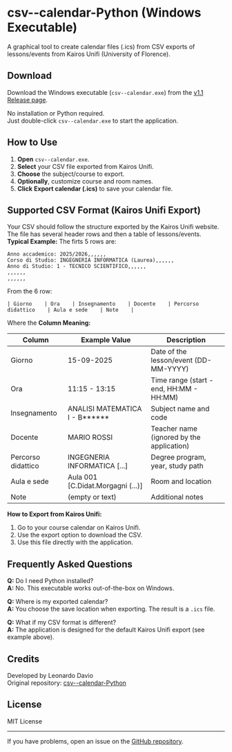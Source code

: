 # csv--calendar-Python (Windows Executable)

A graphical tool to create calendar files (.ics) from CSV exports of lessons/events from Kairos Unifi (University of Florence).

## Download

Download the Windows executable (`csv--calendar.exe`) from the [v1.1 Release page](https://github.com/Leonardo-Davio/csv--calendar-Python/releases/tag/v1.1).

No installation or Python required.  
Just double-click `csv--calendar.exe` to start the application.

## How to Use

1. **Open** `csv--calendar.exe`.
2. **Select** your CSV file exported from Kairos Unifi.
3. **Choose** the subject/course to export.
4. **Optionally**, customize course and room names.
5. **Click** **Export calendar (.ics)** to save your calendar file.

## Supported CSV Format (Kairos Unifi Export)

Your CSV should follow the structure exported by the Kairos Unifi website. The file has several header rows and then a table of lessons/events.  
**Typical Example:**
The firts 5 rows are:
```csv
Anno accademico: 2025/2026,,,,,,
Corso di Studio: INGEGNERIA INFORMATICA (Laurea),,,,,,
Anno di Studio: 1 - TECNICO SCIENTIFICO,,,,,,
,,,,,,
,,,,,,
```
From the 6 row:  
```
| Giorno    | Ora    | Insegnamento    | Docente    | Percorso didattico    | Aula e sede    | Note    |
```
Where the **Column Meaning:**

| Column                | Example Value                       | Description                                           |
|-----------------------|-------------------------------------|-------------------------------------------------------|
| Giorno                | 15-09-2025                          | Date of the lesson/event (DD-MM-YYYY)                 |
| Ora                   | 11:15 - 13:15                       | Time range (start - end, HH:MM - HH:MM)               |
| Insegnamento          | ANALISI MATEMATICA I - B******      | Subject name and code                                 |
| Docente               | MARIO ROSSI                         | Teacher name (ignored by the application)             |
| Percorso didattico    | INGEGNERIA INFORMATICA [...]        | Degree program, year, study path                      |
| Aula e sede           | Aula 001 [C.Didat.Morgagni (...)]   | Room and location                                     |
| Note                  | (empty or text)                     | Additional notes                                      |

**How to Export from Kairos Unifi:**
1. Go to your course calendar on Kairos Unifi.
2. Use the export option to download the CSV.
3. Use this file directly with the application.

## Frequently Asked Questions

**Q:** Do I need Python installed?  
**A:** No. This executable works out-of-the-box on Windows.

**Q:** Where is my exported calendar?  
**A:** You choose the save location when exporting. The result is a `.ics` file.

**Q:** What if my CSV format is different?  
**A:** The application is designed for the default Kairos Unifi export (see example above).

## Credits

Developed by Leonardo Davio  
Original repository: [csv--calendar-Python](https://github.com/Leonardo-Davio/csv--calendar-Python)

## License

MIT License

---

If you have problems, open an issue on the [GitHub repository](https://github.com/Leonardo-Davio/csv--calendar-Python/issues).

